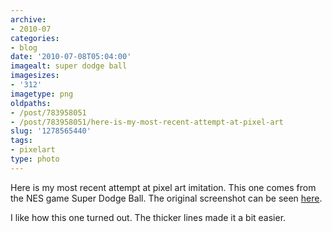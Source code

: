 ```yaml
---
archive:
- 2010-07
categories:
- blog
date: '2010-07-08T05:04:00'
imagealt: super dodge ball
imagesizes:
- '312'
imagetype: png
oldpaths:
- /post/783958051
- /post/783958051/here-is-my-most-recent-attempt-at-pixel-art
slug: '1278565440'
tags:
- pixelart
type: photo
---
```


Here is my most recent attempt at pixel art imitation.  This one comes
from the NES game Super Dodge Ball.  The original screenshot can be seen
[here][1].

I like how this one turned out.  The thicker lines made it a bit easier.

[1]: http://www.mobygames.com/game/nes/super-dodge-ball/screenshots/gameShotId,48028/
